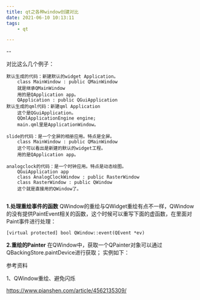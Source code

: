 ```yaml
---
title: qt之各种window创建对比
date: 2021-06-10 10:13:11
tags:
	- qt

---
```


--

对比这么几个例子：



```
默认生成的代码：新建默认的widget Application。
	class MainWindow : public QMainWindow
	就是继承QMainWindow
	用的是QApplication app。
	QApplication : public QGuiApplication
默认生成的qml代码：新建qml Application
	这个是QGuiApplication。
	QQmlApplicationEngine engine;
	main.qml里是ApplicationWindow。
	
slide的代码：是一个全屏的相册应用。特点是全屏。
	class MainWindow : public QMainWindow
	这个可以看出是新建的默认的widget工程。
	用的是QApplication app。
	
analogclock的代码：是一个时钟应用。特点是动态绘图。
	QGuiApplication app
	class AnalogClockWindow : public RasterWindow
	class RasterWindow : public QWindow
	这个就是直接用的QWindow了。
	
```

**1.处理重绘事件的函数**
QWindow的重绘与QWidget重绘有点不一样，QWindow的没有提供PaintEvent相关的函数，这个时候可以重写下面的虚函数，在里面对Paint事件进行处理：

```
[virtual protected] bool QWindow::event(QEvent *ev)
```

**2.重绘的Painter**
在QWindow中，获取一个QPainter对象可以通过QBackingStore.paintDevice进行获取；
实例如下：



参考资料

1、QWindow重绘、避免闪烁

https://www.pianshen.com/article/4562135309/